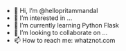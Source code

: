 - 👋 Hi, I’m @hellopritammandal
- 👀 I’m interested in ...
- 🌱 I’m currently learning Python Flask
- 💞️ I’m looking to collaborate on ...
- 📫 How to reach me: whatznot.com

<!---
hellopritammandal/hellopritammandal is a ✨ special ✨ repository because its `README.md` (this file) appears on your GitHub profile.
You can click the Preview link to take a look at your changes.
--->
